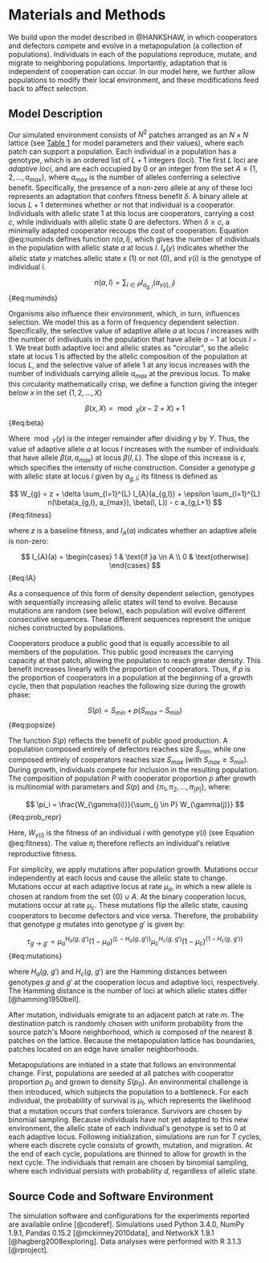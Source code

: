 # Materials and Methods

We build upon the model described in @HANKSHAW, in which cooperators and defectors compete and evolve in a metapopulation (a collection of populations). Individuals in each of the populations reproduce, mutate, and migrate to neighboring populations. Importantly, adaptation that is independent of cooperation can occur. In our model here, we further allow populations to modify their local environment, and these modifications feed back to affect selection.

## Model Description

Our simulated environment consists of $N^2$ patches arranged as an $N \times N$ lattice (see [Table 1](#tables) for model parameters and their values), where each patch can support a population. Each individual in a population has a genotype, which is an ordered list of $L+1$ integers (loci). The first $L$ loci are *adaptive loci*, and are each occupied by $0$ or an integer from the set $A \equiv \{1, 2, \ldots, a_{max}\}$, where $a_{max}$ is the number of alleles conferring a selective benefit. Specifically, the presence of a non-zero allele at any of these loci represents an adaptation that confers fitness benefit $\delta$. A binary allele at locus $L+1$ determines whether or not that individual is a cooperator. Individuals with allelic state $1$ at this locus are cooperators, carrying a cost $c$, while individuals with allelic state $0$ are defectors. When $\delta \ge c$, a minimally adapted cooperator recoups the cost of cooperation. Equation @eq:numinds defines function $n(a,l)$, which gives the number of individuals in the population with allelic state $a$ at locus $l$. $I_{x}(y)$ indicates whether the allelic state $y$ matches allelic state $x$ ($1$) or not ($0$), and $\gamma(i)$ is the genotype of individual $i$.

$$ n(a, l) = \sum_{i \in P} I_{a_{g,l}}(a_{\gamma(i), l}) $$ {#eq:numinds}

Organisms also influence their environment, which, in turn, influences selection. We model this as a form of frequency dependent selection. Specifically, the selective value of adaptive allele $a$ at locus $l$ increases with the number of individuals in the population that have allele $a-1$ at locus $l-1$. We treat both adaptive loci and allelic states as "circular", so the allelic state at locus 1 is affected by the allelic composition of the population at locus $L$, and the selective value of allele 1 at any locus increases with the number of individuals carrying allele $a_{max}$ at the previous locus. To make this circularity mathematically crisp, we define a function giving the integer below $x$ in the set $\{1, 2, \ldots, X\}$ 

$$ \beta(x, X) = \bmod_{X}(x - 2 + X) + 1 $$ {#eq:beta}

Where $\bmod_{Y}(y)$ is the integer remainder after dividing $y$ by $Y$. Thus, the value of adaptive allele $a$ at locus $l$ increases with the number of individuals that have allele $\beta(a,a_{max})$ at locus $\beta(l, L)$. The slope of this increase is $\epsilon$, which specifies the intensity of niche construction. Consider a genotype $g$ with allelic state at locus $l$ given by $a_{g,l}$; its fitness is defined as

$$ W_{g} = z + \delta \sum_{l=1}^{L} I_{A}(a_{g,l}) + \epsilon \sum_{l=1}^{L} n(\beta(a_{g,l}, a_{max}), \beta(l, L)) - c a_{g,L+1} $$ {#eq:fitness}

where $z$ is a baseline fitness, and $I_{A}(a)$ indicates whether an adaptive allele is non-zero:

$$
I_{A}(a) =
\begin{cases}
    1 & \text{if }a \in A \\
    0 & \text{otherwise}
\end{cases}
$$ {#eq:IA}

As a consequence of this form of density dependent selection, genotypes with sequentially increasing allelic states will tend to evolve. Because mutations are random (see below), each population will evolve different consecutive sequences. These different sequences represent the unique niches constructed by populations.

Cooperators produce a public good that is equally accessible to all members of the population. This public good increases the carrying capacity at that patch, allowing the population to reach greater density. This benefit increases linearly with the proportion of cooperators. Thus, if $p$ is the proportion of cooperators in a population at the beginning of a growth cycle, then that population reaches the following size during the growth phase:

$$ S(p) = S_{min} + p (S_{max} - S_{min}) $$ {#eq:popsize}

The function $S(p)$ reflects the benefit of public good production. A population composed entirely of defectors reaches size $S_{min}$, while one composed entirely of cooperators reaches size $S_{max}$ (with $S_{max} \ge S_{min}$). During growth, individuals compete for inclusion in the resulting population. The composition of population $P$ with cooperator proportion $p$ after growth is multinomial with parameters and $S(p)$ and $\{\pi_1, \pi_2, \ldots, \pi_{|P|}\}$, where:

$$ \pi_i = \frac{W_{\gamma(i)}}{\sum_{j \in P} W_{\gamma(j)}} $$ {#eq:prob_repr}

Here, $W_{\gamma(i)}$ is the fitness of an individual $i$ with genotype $\gamma(i)$ (see Equation @eq:fitness). The value $\pi_i$ therefore reflects an individual's relative reproductive fitness.

For simplicity, we apply mutations after population growth. Mutations occur independently at each locus and cause the allelic state to change. Mutations occur at each adaptive locus at rate $\mu_{a}$, in which a new allele is chosen at random from the set $\{0\} \cup A$. At the binary cooperation locus, mutations occur at rate $\mu_{c}$. These mutations flip the allelic state, causing cooperators to become defectors and vice versa. Therefore, the probability that genotype $g$ mutates into genotype $g'$ is given by:

$$ \tau_{g \rightarrow g'} = \mu_{a}^{H_{a}(g,~g')}(1-\mu_{a})^{\{L-H_{a}(g,~g')\}} \mu_{c}^{H_{c}(g,~g')} (1-\mu_{c})^{\{1-H_{c}(g,~g')\}} $$ {#eq:mutations}

where $H_{a}(g,~g')$ and $H_{c}(g,~g')$ are the Hamming distances between genotypes $g$ and $g'$ at the cooperation locus and adaptive loci, respectively. The Hamming distance is the number of loci at which allelic states differ [@hamming1950bell].

After mutation, individuals emigrate to an adjacent patch at rate $m$. The destination patch is randomly chosen with uniform probability from the source patch's Moore neighborhood, which is composed of the nearest 8 patches on the lattice. Because the metapopulation lattice has boundaries, patches located on an edge have smaller neighborhoods.

Metapopulations are initiated in a state that follows an environmental change. First, populations are seeded at all patches with cooperator proportion $p_{0}$ and grown to density $S(p_{0})$. An environmental challenge is then introduced, which subjects the population to a bottleneck. For each individual, the probability of survival is $\mu_{t}$, which represents the likelihood that a mutation occurs that confers tolerance. Survivors are chosen by binomial sampling. Because individuals have not yet adapted to this new environment, the allelic state of each individual's genotype is set to $0$ at each adaptive locus. Following initialization, simulations are run for $T$ cycles, where each discrete cycle consists of growth, mutation, and migration. At the end of each cycle, populations are thinned to allow for growth in the next cycle. The individuals that remain are chosen by binomial sampling, where each individual persists with probability $d$, regardless of allelic state.


## Source Code and Software Environment

The simulation software and configurations for the experiments reported are available online [@coderef]. Simulations used Python 3.4.0, NumPy 1.9.1, Pandas 0.15.2 [@mckinney2010data], and NetworkX 1.9.1 [@hagberg2008exploring]. Data analyses were performed with R 3.1.3 [@rproject].

